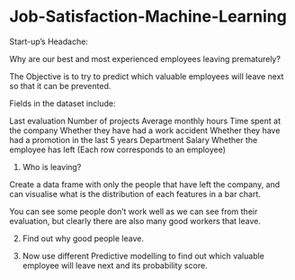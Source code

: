 # Job-Satisfaction-Machine-Learning

Start-up’s Headache:

Why are our best and most experienced employees leaving prematurely? 

The Objective is to try to predict which valuable employees will leave next so that it can be prevented.

Fields in the dataset include:

Last evaluation
Number of projects
Average monthly hours
Time spent at the company
Whether they have had a work accident
Whether they have had a promotion in the last 5 years
Department
Salary
Whether the employee has left
(Each row corresponds to an employee)

1. Who is leaving?

Create a data frame with only the people that have left the company, and can visualise what is the distribution of each features in a bar chart.

You can see some people don’t work well as we can see from their evaluation, but clearly there are also many good workers that leave.

2. Find out why good people leave.

3. Now use different Predictive modelling to find out which valuable employee will leave next and its probability score.
